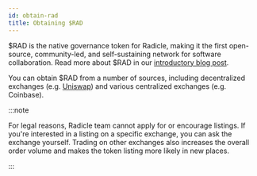 ```yaml
---
id: obtain-rad
title: Obtaining $RAD
---
```


$RAD is the native governance token for Radicle, making it the first open-source, community-led, and self-sustaining
network for software collaboration. Read more about $RAD in our [introductory blog
post](https://radicle.mirror.xyz/CgcHpSXUlPvwMVaUVVaJ7r8bIJI2BOKOytaI9-nO9oY).

You can obtain $RAD from a number of sources, including decentralized exchanges (e.g.
[Uniswap](https://info.uniswap.org/#/pools/0x7c8dbf6e88f52cb56dd30190558cb982f62fc660)) and various centralized
exchanges (e.g. Coinbase).

:::note

For legal reasons, Radicle team cannot apply for or encourage listings. If you're interested in a listing on a specific
exchange, you can ask the exchange yourself. Trading on other exchanges also increases the overall order volume and
makes the token listing more likely in new places.

:::

